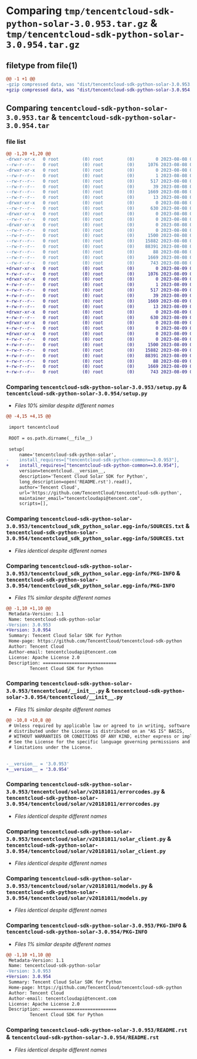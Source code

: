 # Comparing `tmp/tencentcloud-sdk-python-solar-3.0.953.tar.gz` & `tmp/tencentcloud-sdk-python-solar-3.0.954.tar.gz`

## filetype from file(1)

```diff
@@ -1 +1 @@
-gzip compressed data, was "dist/tencentcloud-sdk-python-solar-3.0.953.tar", last modified: Tue Aug  8 00:31:28 2023, max compression
+gzip compressed data, was "dist/tencentcloud-sdk-python-solar-3.0.954.tar", last modified: Wed Aug  9 00:31:26 2023, max compression
```

## Comparing `tencentcloud-sdk-python-solar-3.0.953.tar` & `tencentcloud-sdk-python-solar-3.0.954.tar`

### file list

```diff
@@ -1,20 +1,20 @@
-drwxr-xr-x   0 root         (0) root         (0)        0 2023-08-08 00:31:28.000000 tencentcloud-sdk-python-solar-3.0.953/
--rw-r--r--   0 root         (0) root         (0)     1076 2023-08-08 00:31:28.000000 tencentcloud-sdk-python-solar-3.0.953/setup.py
-drwxr-xr-x   0 root         (0) root         (0)        0 2023-08-08 00:31:28.000000 tencentcloud-sdk-python-solar-3.0.953/tencentcloud_sdk_python_solar.egg-info/
--rw-r--r--   0 root         (0) root         (0)        1 2023-08-08 00:31:28.000000 tencentcloud-sdk-python-solar-3.0.953/tencentcloud_sdk_python_solar.egg-info/dependency_links.txt
--rw-r--r--   0 root         (0) root         (0)      517 2023-08-08 00:31:28.000000 tencentcloud-sdk-python-solar-3.0.953/tencentcloud_sdk_python_solar.egg-info/SOURCES.txt
--rw-r--r--   0 root         (0) root         (0)       39 2023-08-08 00:31:28.000000 tencentcloud-sdk-python-solar-3.0.953/tencentcloud_sdk_python_solar.egg-info/requires.txt
--rw-r--r--   0 root         (0) root         (0)     1669 2023-08-08 00:31:28.000000 tencentcloud-sdk-python-solar-3.0.953/tencentcloud_sdk_python_solar.egg-info/PKG-INFO
--rw-r--r--   0 root         (0) root         (0)       13 2023-08-08 00:31:28.000000 tencentcloud-sdk-python-solar-3.0.953/tencentcloud_sdk_python_solar.egg-info/top_level.txt
-drwxr-xr-x   0 root         (0) root         (0)        0 2023-08-08 00:31:28.000000 tencentcloud-sdk-python-solar-3.0.953/tencentcloud/
--rw-r--r--   0 root         (0) root         (0)      630 2023-08-08 00:31:28.000000 tencentcloud-sdk-python-solar-3.0.953/tencentcloud/__init__.py
-drwxr-xr-x   0 root         (0) root         (0)        0 2023-08-08 00:31:28.000000 tencentcloud-sdk-python-solar-3.0.953/tencentcloud/solar/
--rw-r--r--   0 root         (0) root         (0)        0 2023-08-08 00:31:28.000000 tencentcloud-sdk-python-solar-3.0.953/tencentcloud/solar/__init__.py
-drwxr-xr-x   0 root         (0) root         (0)        0 2023-08-08 00:31:28.000000 tencentcloud-sdk-python-solar-3.0.953/tencentcloud/solar/v20181011/
--rw-r--r--   0 root         (0) root         (0)        0 2023-08-08 00:31:28.000000 tencentcloud-sdk-python-solar-3.0.953/tencentcloud/solar/v20181011/__init__.py
--rw-r--r--   0 root         (0) root         (0)     1500 2023-08-08 00:31:28.000000 tencentcloud-sdk-python-solar-3.0.953/tencentcloud/solar/v20181011/errorcodes.py
--rw-r--r--   0 root         (0) root         (0)    15882 2023-08-08 00:31:28.000000 tencentcloud-sdk-python-solar-3.0.953/tencentcloud/solar/v20181011/solar_client.py
--rw-r--r--   0 root         (0) root         (0)    88391 2023-08-08 00:31:28.000000 tencentcloud-sdk-python-solar-3.0.953/tencentcloud/solar/v20181011/models.py
--rw-r--r--   0 root         (0) root         (0)       88 2023-08-08 00:31:28.000000 tencentcloud-sdk-python-solar-3.0.953/setup.cfg
--rw-r--r--   0 root         (0) root         (0)     1669 2023-08-08 00:31:28.000000 tencentcloud-sdk-python-solar-3.0.953/PKG-INFO
--rw-r--r--   0 root         (0) root         (0)      743 2023-08-08 00:31:28.000000 tencentcloud-sdk-python-solar-3.0.953/README.rst
+drwxr-xr-x   0 root         (0) root         (0)        0 2023-08-09 00:31:26.000000 tencentcloud-sdk-python-solar-3.0.954/
+-rw-r--r--   0 root         (0) root         (0)     1076 2023-08-09 00:31:26.000000 tencentcloud-sdk-python-solar-3.0.954/setup.py
+drwxr-xr-x   0 root         (0) root         (0)        0 2023-08-09 00:31:26.000000 tencentcloud-sdk-python-solar-3.0.954/tencentcloud_sdk_python_solar.egg-info/
+-rw-r--r--   0 root         (0) root         (0)        1 2023-08-09 00:31:26.000000 tencentcloud-sdk-python-solar-3.0.954/tencentcloud_sdk_python_solar.egg-info/dependency_links.txt
+-rw-r--r--   0 root         (0) root         (0)      517 2023-08-09 00:31:26.000000 tencentcloud-sdk-python-solar-3.0.954/tencentcloud_sdk_python_solar.egg-info/SOURCES.txt
+-rw-r--r--   0 root         (0) root         (0)       39 2023-08-09 00:31:26.000000 tencentcloud-sdk-python-solar-3.0.954/tencentcloud_sdk_python_solar.egg-info/requires.txt
+-rw-r--r--   0 root         (0) root         (0)     1669 2023-08-09 00:31:26.000000 tencentcloud-sdk-python-solar-3.0.954/tencentcloud_sdk_python_solar.egg-info/PKG-INFO
+-rw-r--r--   0 root         (0) root         (0)       13 2023-08-09 00:31:26.000000 tencentcloud-sdk-python-solar-3.0.954/tencentcloud_sdk_python_solar.egg-info/top_level.txt
+drwxr-xr-x   0 root         (0) root         (0)        0 2023-08-09 00:31:26.000000 tencentcloud-sdk-python-solar-3.0.954/tencentcloud/
+-rw-r--r--   0 root         (0) root         (0)      630 2023-08-09 00:31:26.000000 tencentcloud-sdk-python-solar-3.0.954/tencentcloud/__init__.py
+drwxr-xr-x   0 root         (0) root         (0)        0 2023-08-09 00:31:26.000000 tencentcloud-sdk-python-solar-3.0.954/tencentcloud/solar/
+-rw-r--r--   0 root         (0) root         (0)        0 2023-08-09 00:31:26.000000 tencentcloud-sdk-python-solar-3.0.954/tencentcloud/solar/__init__.py
+drwxr-xr-x   0 root         (0) root         (0)        0 2023-08-09 00:31:26.000000 tencentcloud-sdk-python-solar-3.0.954/tencentcloud/solar/v20181011/
+-rw-r--r--   0 root         (0) root         (0)        0 2023-08-09 00:31:26.000000 tencentcloud-sdk-python-solar-3.0.954/tencentcloud/solar/v20181011/__init__.py
+-rw-r--r--   0 root         (0) root         (0)     1500 2023-08-09 00:31:26.000000 tencentcloud-sdk-python-solar-3.0.954/tencentcloud/solar/v20181011/errorcodes.py
+-rw-r--r--   0 root         (0) root         (0)    15882 2023-08-09 00:31:26.000000 tencentcloud-sdk-python-solar-3.0.954/tencentcloud/solar/v20181011/solar_client.py
+-rw-r--r--   0 root         (0) root         (0)    88391 2023-08-09 00:31:26.000000 tencentcloud-sdk-python-solar-3.0.954/tencentcloud/solar/v20181011/models.py
+-rw-r--r--   0 root         (0) root         (0)       88 2023-08-09 00:31:26.000000 tencentcloud-sdk-python-solar-3.0.954/setup.cfg
+-rw-r--r--   0 root         (0) root         (0)     1669 2023-08-09 00:31:26.000000 tencentcloud-sdk-python-solar-3.0.954/PKG-INFO
+-rw-r--r--   0 root         (0) root         (0)      743 2023-08-09 00:31:26.000000 tencentcloud-sdk-python-solar-3.0.954/README.rst
```

### Comparing `tencentcloud-sdk-python-solar-3.0.953/setup.py` & `tencentcloud-sdk-python-solar-3.0.954/setup.py`

 * *Files 10% similar despite different names*

```diff
@@ -4,15 +4,15 @@
 
 import tencentcloud
 
 ROOT = os.path.dirname(__file__)
 
 setup(
     name='tencentcloud-sdk-python-solar',
-    install_requires=["tencentcloud-sdk-python-common==3.0.953"],
+    install_requires=["tencentcloud-sdk-python-common==3.0.954"],
     version=tencentcloud.__version__,
     description='Tencent Cloud Solar SDK for Python',
     long_description=open('README.rst').read(),
     author='Tencent Cloud',
     url='https://github.com/TencentCloud/tencentcloud-sdk-python',
     maintainer_email="tencentcloudapi@tencent.com",
     scripts=[],
```

### Comparing `tencentcloud-sdk-python-solar-3.0.953/tencentcloud_sdk_python_solar.egg-info/SOURCES.txt` & `tencentcloud-sdk-python-solar-3.0.954/tencentcloud_sdk_python_solar.egg-info/SOURCES.txt`

 * *Files identical despite different names*

### Comparing `tencentcloud-sdk-python-solar-3.0.953/tencentcloud_sdk_python_solar.egg-info/PKG-INFO` & `tencentcloud-sdk-python-solar-3.0.954/tencentcloud_sdk_python_solar.egg-info/PKG-INFO`

 * *Files 1% similar despite different names*

```diff
@@ -1,10 +1,10 @@
 Metadata-Version: 1.1
 Name: tencentcloud-sdk-python-solar
-Version: 3.0.953
+Version: 3.0.954
 Summary: Tencent Cloud Solar SDK for Python
 Home-page: https://github.com/TencentCloud/tencentcloud-sdk-python
 Author: Tencent Cloud
 Author-email: tencentcloudapi@tencent.com
 License: Apache License 2.0
 Description: ============================
         Tencent Cloud SDK for Python
```

### Comparing `tencentcloud-sdk-python-solar-3.0.953/tencentcloud/__init__.py` & `tencentcloud-sdk-python-solar-3.0.954/tencentcloud/__init__.py`

 * *Files 1% similar despite different names*

```diff
@@ -10,8 +10,8 @@
 # Unless required by applicable law or agreed to in writing, software
 # distributed under the License is distributed on an "AS IS" BASIS,
 # WITHOUT WARRANTIES OR CONDITIONS OF ANY KIND, either express or implied.
 # See the License for the specific language governing permissions and
 # limitations under the License.
 
 
-__version__ = '3.0.953'
+__version__ = '3.0.954'
```

### Comparing `tencentcloud-sdk-python-solar-3.0.953/tencentcloud/solar/v20181011/errorcodes.py` & `tencentcloud-sdk-python-solar-3.0.954/tencentcloud/solar/v20181011/errorcodes.py`

 * *Files identical despite different names*

### Comparing `tencentcloud-sdk-python-solar-3.0.953/tencentcloud/solar/v20181011/solar_client.py` & `tencentcloud-sdk-python-solar-3.0.954/tencentcloud/solar/v20181011/solar_client.py`

 * *Files identical despite different names*

### Comparing `tencentcloud-sdk-python-solar-3.0.953/tencentcloud/solar/v20181011/models.py` & `tencentcloud-sdk-python-solar-3.0.954/tencentcloud/solar/v20181011/models.py`

 * *Files identical despite different names*

### Comparing `tencentcloud-sdk-python-solar-3.0.953/PKG-INFO` & `tencentcloud-sdk-python-solar-3.0.954/PKG-INFO`

 * *Files 1% similar despite different names*

```diff
@@ -1,10 +1,10 @@
 Metadata-Version: 1.1
 Name: tencentcloud-sdk-python-solar
-Version: 3.0.953
+Version: 3.0.954
 Summary: Tencent Cloud Solar SDK for Python
 Home-page: https://github.com/TencentCloud/tencentcloud-sdk-python
 Author: Tencent Cloud
 Author-email: tencentcloudapi@tencent.com
 License: Apache License 2.0
 Description: ============================
         Tencent Cloud SDK for Python
```

### Comparing `tencentcloud-sdk-python-solar-3.0.953/README.rst` & `tencentcloud-sdk-python-solar-3.0.954/README.rst`

 * *Files identical despite different names*

